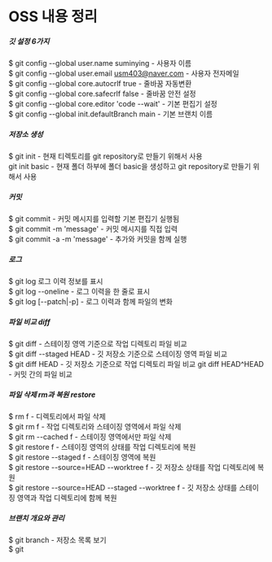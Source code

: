# OSS 내용 정리
##### 깃 설정 6가지                                                                                                           
$ git config --global user.name suminying - 사용자 이름                                                                       
$ git config --global user.email usm403@naver.com - 사용자 전자메일                                                          
$ git config --global core.autocrlf true - 줄바꿈 자동변환                                                                   
$ git config --global core.safecrlf false - 줄바꿈 안전 설정                                                                  
$ git config --global core.editor 'code --wait' - 기본 편집기 설정                                                            
$ git config --global init.defaultBranch main - 기본 브랜치 이름

##### 저장소 생성                                                                                                           
$ git init - 현재 티렉토리를 git repository로 만들기 위해서 사용                                                               
git init basic - 현재 폴더 하부에 폴더 basic을 생성하고 git repository로 만들기 위해서 사용

##### 커밋                                                                                                                  
$ git commit - 커밋 메시지를 입력할 기본 편집기 실행됨                                                                         
$ git commit -m 'message' - 커밋 메시지를 직접 입력                                                                            
$ git commit -a -m 'message' - 추가와 커밋을 함께 실행
##### 로그                                                                                                                  
$ git log 로그 이력 정보를 표시                                                                                               
$ git log --oneline - 로그 이력을 한 줄로 표시                                                                                 
$ git log [--patch|-p] - 로그 이력과 함께 파일의 변화

##### 파일 비교 diff                                                                                                        
$ git diff - 스테이징 영역 기준으로 작업 디렉토리 파일 비교                                                                    
$ git diff --staged HEAD - 깃 저장소 기준으로 스테이징 영역 파일 비교                                                           
$ git diff HEAD - 깃 저장소 기준으로 작업 디렉토리 파일 비교
git diff HEAD^HEAD - 커밋 간의 파일 비교                                                                                     
##### 파일 삭제 rm과 복원 restore
$ rm f - 디렉토리에서 파일 삭제                                                                                               
$ git rm f - 작업 디렉토리와 스테이징 영역에서 파일 삭제                                                                       
$ git rm --cached f - 스테이징 영역에서만 파일 삭제                                                                           
$ git restore f - 스테이징 영역의 상태를 작업 디렉토리에 복원                                                                  
$ git restore --staged f - 스테이징 영역에 복원                                                                              
$ git restore --source=HEAD --worktree f - 깃 저장소 상태를 작업 디렉토리에 복원                                               
$ git restore --source=HEAD --staged --worktree f - 깃 저장소 상태를 스테이징 영역과 작업 디렉토리에 함께 복원                  

##### 브랜치 개요와 관리                                                                                                    
$ git branch - 저장소 목록 보기                                                                                              
$ git



  


 
